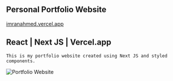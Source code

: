 ## Personal Portfolio Website

 [imranahmed.vercel.app](https://imranahmed.vercel.app)
 
##  React | Next JS | Vercel.app

```
This is my portfolio website created using Next JS and styled components.

```

![Portfolio Website](https://i.postimg.cc/SsnKVkYR/Screenshot-2021-09-22-024407.png)

